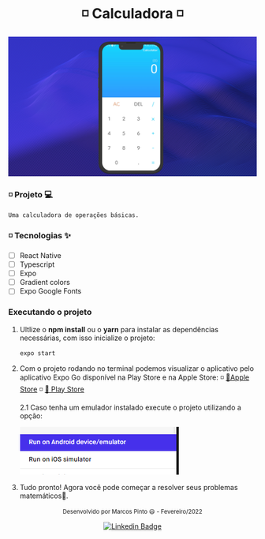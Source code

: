 <h1 align="center">
	◽ Calculadora ◽
</h1>

<p align="center">
	<img src="assets/appScreen.png">
</p>

### ◽ Projeto 💻
	Uma calculadora de operações básicas.
###   ◽ Tecnologias ✨
-   [ ] React Native
-   [ ] Typescript
-   [ ] Expo
-   [ ] Gradient colors
-   [ ] Expo Google Fonts

### Executando o projeto

 1. Ultlize o **npm install** ou o **yarn** para instalar as dependências necessárias, com isso inicialize o projeto:
	 ```cl
	expo start
	```
 2. Com o projeto rodando no terminal podemos visualizar o aplicativo pelo aplicativo Expo Go disponível na Play Store e na Apple Store:
	◽ [🍎Apple Store](https://apps.apple.com/app/apple-store/id982107779)
	◽ [📱 Play Store](https://play.google.com/store/apps/details?id=host.exp.exponent&referrer=www)
	
	2.1 Caso tenha um emulador instalado execute o projeto utilizando a opção:
	<p>
		<img src="assets/steps.png">
	</p>

 3. Tudo pronto! Agora você pode começar a resolver seus problemas matemáticos🧐.

<div align="center">
	<small>Desenvolvido por Marcos Pinto 😃 - Fevereiro/2022</small>
	
[![Linkedin Badge](https://img.shields.io/badge/-Marcos%20Gabriel-009FFD?style=flat-square&logo=Linkedin&logoColor=white&link=https://www.linkedin.com/in/marcos-gabriel-costa-pinto-4879b81ab/)](https://www.linkedin.com/in/marcos-gabriel-costa-pinto-4879b81ab/)
	
</div>

